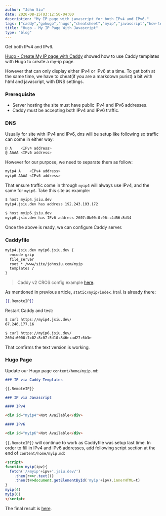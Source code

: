 ```yaml
---
author: "John Siu"
date: 2020-08-15T03:12:50-04:00
description: "My IP page with javascript for both IPv4 and IPv6."
tags: ["caddy","gohugo","hugo","cheatsheet","myip","javascript","how-to","ip"]
title: "Hugo - My IP Page With Javascript"
type: "blog"
---
```

Get both IPv4 and IPv6.
<!--more-->

[Hugo - Create My IP page with Caddy](/blog/hugo-caddy-myip/) showed how to use Caddy templates with Hugo to create a my-ip page.

However that can only display either IPv4 or IPv6 at a time. To get both at the same time, we have to cheat(if you are a markdown purist) a bit with html and javascript, with DNS settings.

### Prerequisite

- Server hosting the site must have public IPv4 and IPv6 addresses.
- Caddy must be accepting both IPv4 and IPv6 traffic.

### DNS

Usually for site with IPv4 and IPv6, dns will be setup like following so traffic can come in either way:

```sh
@ A    <IPv4 address>
@ AAAA <IPv6 address>
```

However for our purpose, we need to separate them as follow:

```sh
myip4 A    <IPv4 address>
myip6 AAAA <IPv6 address>
```

That ensure traffic come in through `myip4` will always use IPv4, and the same for `myip6`. Take this site as example:

```sh
$ host myip4.jsiu.dev
myip4.jsiu.dev has address 192.243.103.172

$ host myip6.jsiu.dev
myip6.jsiu.dev has IPv6 address 2607:8b00:0:96::4d56:8d34
```

Once the above is ready, we can configure Caddy server.

### Caddyfile

```apache
myip4.jsiu.dev myip6.jsiu.dev {
  encode gzip
  file_server
  root * /www/site/johnsiu.com/myip
  templates /
}
```

> Caddy v2 CROS config example [here](/blog/caddyfile/#cros).

As mentioned in previous article, `static/myip/index.html` is already there:

```handlebars
{{.RemoteIP}}
```

Restart Caddy and test:

```sh
$ curl https://myip4.jsiu.dev/
67.246.177.16

$ curl https://myip6.jsiu.dev/
2604:6000:7c02:8c07:5d10:846e:ad27:6b3e
```

That confirms the text version is working.

### Hugo Page

Update our Hugo page `content/home/myip.md`:

```md
### IP via Caddy Templates

{{.RemoteIP}}

### IP via Javascript

#### IPv4

<div id="myip4">Not Available</div>

#### IPv6

<div id="myip6">Not Available</div>
```

`{{.RemoteIP}}` will continue to work as Caddyfile was setup last time. In order to fill in IPv4 and IPv6 addresses, add following script section at the end of `content/home/myip.md`:

```html
<script>
function myip(ipv){
  fetch('//myip'+ipv+'.jsiu.dev/')
    .then(r=>r.text())
    .then(t=>document.getElementById('myip'+ipv).innerHTML=t)
}
myip(4)
myip(6)
</script>
```

The final result is [here](/home/myip/).